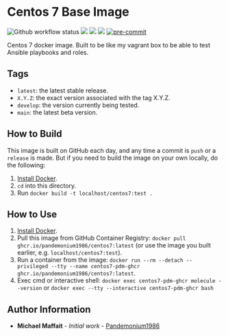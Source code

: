 # Centos 7 Base Image

![Github workflow status](https://github.com/Pandemonium1986/docker-centos7/workflows/docker/badge.svg)
![](https://img.shields.io/github/release/Pandemonium1986/docker-centos7)
![](https://img.shields.io/github/release-date/Pandemonium1986/docker-centos7)
![](https://img.shields.io/github/license/Pandemonium1986/docker-centos7)
[![pre-commit](https://img.shields.io/badge/pre--commit-enabled-brightgreen?logo=pre-commit&logoColor=white)](https://github.com/pre-commit/pre-commit)

Centos 7 docker image. Built to be like my vagrant box to be able to test Ansible playbooks and roles.

## Tags

-   `latest`: the latest stable release.
-   `X.Y.Z`: the exact version associated with the tag X.Y.Z.
-   `develop`: the version currently being tested.
-   `main`: the latest beta version.

## How to Build

This image is built on GitHub each day, and any time a commit is `push` or a `release` is made. But if you need to build the image on your own locally, do the following:

1.  [Install Docker](https://docs.docker.com/engine/installation/).
2.  `cd` into this directory.
3.  Run `docker build -t localhost/centos7:test .`

## How to Use

1.  [Install Docker](https://docs.docker.com/engine/installation/).
2.  Pull this image from GitHub Container Registry: `docker pull ghcr.io/pandemonium1986/centos7:latest` (or use the image you built earlier, e.g. `localhost/centos7:test`).
3.  Run a container from the image: `docker run --rm --detach --privileged --tty --name centos7-pdm-ghcr ghcr.io/pandemonium1986/centos7:latest`.
4. Exec cmd or interactive shell: `docker exec centos7-pdm-ghcr molecule --version` or `docker exec --tty --interactive centos7-pdm-ghcr bash`


## Author Information

-   **Michael Maffait** - _Initial work_ - [Pandemonium1986](https://github.com/Pandemonium1986)
